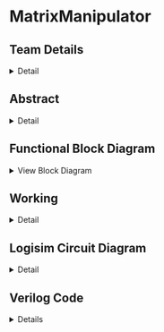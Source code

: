 # MatrixManipulator

<!-- First Section -->
## Team Details
<details>
  <summary>Detail</summary>
	  
  <ul>
    <li>Section: S2 Team-15</li>
    <li>Semester: 3rd Sem B. Tech. CSE</li>
    <li>Member-1: Aditya Suresh, 231CS203, adityasuresh.231cs203@nitk.edu.in</li>
    <li>Member-2: Nikhil Kottoli, 231CS236, nikhilkottoli.231cs236@nitk.edu.in</li>
    <li>Member-3: Vishal, 231CS263, vishalgangani.231cs263@nitk.edu.in</li>
  </ul>
</details>

<!-- Second Section -->
## Abstract
<details>
  <summary>Detail</summary>
  
  - **Motivation:**  
  Efficient handling of matrices is crucial in various fields, including computer graphics, engineering, data science, and machine learning. The need for systems that can efficiently perform these operations and which can be easily scaled are essential. We aimed to make a system which not only performs the most common operations but also is easy to scale and modular.

- **Problem Statement:**  
  This project addresses the need for efficient matrix operations by developing a tool that exclusively uses combinational and sequential circuits to perform multiplication, transposition, and determinant calculations. This solution is grounded in digital systems and implements most used matrix operations in as little hardware as possible.

- **Features:**  
  - **Matrix Multiplication:** Efficiently multiplies two matrices, handling various inputs and displaying the resulting product in a clear format.
  - **Transpose Calculation and Arithmetic Operations:** Allows users to easily find the transpose of any matrix, visually presenting the result. It also performs scalar multiplication and matrix subtraction and addition.
  - **Determinant Finder:** Accurately computes the determinant of square matrices and indicates the existence of an inverse.
  - **User-Friendly Interface:** Provides an easy-to-use interface, simplifying data input and output display using a seven-segment display.

  
</details>

<!-- Block Diagram Section -->
## Functional Block Diagram
<details>
  <summary>View Block Diagram</summary>
  <img src="/Snapshots/BlockDiagram.png" alt="Block Diagram" style="display: block; margin: 20px auto;">
</details>

<!-- Third Section -->
## Working

<details>
  <summary>Detail</summary>
  
  ### DESCRIPTION
  
  Details of the working mechanism of the project will be described here.
  
  Let the inputs be two 2x2 matrices, with each element represented as a 2-bit binary number:
  
 <table>
    <tr>
      <td>A =</td>
      <td>
        <table border="1" style="border-collapse: collapse;">
          <tr>
            <td>01</td>
            <td>10</td>
          </tr>
          <tr>
            <td>11</td>
            <td>00</td>
          </tr>
        </table>
      </td>
    </tr>
    <tr>
      <td>B =</td>
      <td>
        <table border="1" style="border-collapse: collapse;">
          <tr>
            <td>10</td>
            <td>11</td>
          </tr>
          <tr>
            <td>00</td>
            <td>01</td>
          </tr>
        </table>
      </td>
    </tr>
  </table>

  Note: Each element of the matrices \(A\) and \(B\) can take values from 0 to 3 (i.e., \(00\) to \(11\) in binary).

 The operations performed on these matrices are as follows:

- **0:** Addition (A + B)
- **1:** Subtraction (A - B)
- **2:** Multiplication (A × B)
- **3:** Scalar Multiplication (k × A)
- **4:** Transpose (A^T)
- **5:** Determinant (det(A))
- **6:** Inverse (A^(-1)) (if det(A) ≠ 0)

  ### Truth Tables for Each Operation

  | Control Signal \(S\) | \(a_{11}\) | \(a_{12}\) | \(a_{21}\) | \(a_{22}\) | \(b_{11}\) | \(b_{12}\) | \(b_{21}\) | \(b_{22}\) | Output 1 | Output 2 | Output 3 | Output 4 |
  |-----------------------|------------|------------|------------|------------|------------|------------|------------|------------|----------|----------|----------|----------|
  | 000                   | 01         | 10         | 11         | 00         | 10         | 11         | 00         | 01         | 011      | 101      | 011      | 001      |
  | 001                   | 01         | 10         | 11         | 00         | 10         | 11         | 00         | 01         | 101      | 101      | 11       | 101      |
  | 010                   | 01         | 10         | 11         | 00         | 10         | 11         | 00         | 01         | 011      | 011      | 011      | 001      |
  | 100                   | 01         | 10         | 11         | 00         | -          | -          | -          | -          | 001      | 011      | 010      | 000      |
  | 101                   | 01         | 10         | 11         | 00         | -          | -          | -          | -          | 011      | -        | -        | -        |
  | 110                   | 01         | 10         | 11         | 00         | -          | -          | -          | -          | 000      | 110      | 111      | 001      |

  **Table 1:** Truth Tables for Matrix Addition, Subtraction, Multiplication, and Transpose

  | Control Signal \(S\) | \(a_{11}\) | \(a_{12}\) | \(a_{21}\) | \(a_{22}\) | Scalar \(k\) | \(k \cdot a_{11}\) | \(k \cdot a_{12}\) | \(k \cdot a_{21}\) | \(k \cdot a_{22}\) |
  |-----------------------|------------|------------|------------|------------|---------------|-------------------|-------------------|-------------------|-------------------|
  | 011                   | 01         | 10         | 11         | 00         | 10            | 010               | 100               | 110               | 00                |

  **Table 2:** Truth Table for Scalar Multiplication
</details>



<!-- Fourth Section -->
## Logisim Circuit Diagram
<details>
  <summary>Detail</summary>
	<h2>Main</h2>
	<p> The following is the main module with which the user interacts to compute his operations.</p>
  <img src="/Snapshots/S2-T15.png" alt="Logisim Circuit Diagram" style="display: block; margin: 20px auto;">
	<h4> The main submodules are: </h4>
  <h2>Storage</h2>
	<p>The storage module stores the first input set given by the user and allows us to use the same set of switches to give in another separate set of inputs.</p>
	 <img src="/Snapshots/Storage.png" alt="Logisim Circuit Diagram" style="display: block; margin: 20px auto;">
<h2>Adder</h2>
	<p>The Adder module performs the function of addition of two matrices.</p>
	 <img src="/Snapshots/Adder.png" alt="Logisim Circuit Diagram" style="display: block; margin: 20px auto;">
<h2>Subtractor</h2>
	<p>The Subtractor module performs the function of subtracting one matrix from another.</p>
	 <img src="/Snapshots/Subtractor.png" alt="Logisim Circuit Diagram" style="display: block; margin: 20px auto;">
<h2>Matrix Multiplier</h2>
	<p>The Matrix Multiplier module performs the function of Multiplying two matrices.</p>
	 <img src="/Snapshots/MatrixMultiplier.png" alt="Logisim Circuit Diagram" style="display: block; margin: 20px auto;">
<h2>Scalar Multiplier</h2>
	<p>The Scalar Multiplier module performs the function of multiplying a martix with a scalar number.</p>
	 <img src="/Snapshots/ScalarMultiplier.png" alt="Logisim Circuit Diagram" style="display: block; margin: 20px auto;">
<h2>Transpose</h2>
	<p>The Transpose module performs the function of computing the transpose of the input matrix.</p>
	 <img src="/Snapshots/Transpose.png" alt="Logisim Circuit Diagram" style="display: block; margin: 20px auto;">
<h2>Determinant</h2>
	<p>The Determinant module performs the function of computing the Determinant of the input matrix.</p>
	 <img src="/Snapshots/Determinant.png" alt="Logisim Circuit Diagram" style="display: block; margin: 20px auto;">
<h2>Inverse</h2>
	<p>The Inverse module performs the function of computing the inverse of the input matrix.</p>
	 <img src="/Snapshots/Inverse.png" alt="Logisim Circuit Diagram" style="display: block; margin: 20px auto;">
<h2>7-Segment</h2>
	<p>The 7Segment module performs the function of displaying the output binary number in the form of a readable decimal number.</p>
	 <img src="/Snapshots/7Segment.png" alt="Logisim Circuit Diagram" style="display: block; margin: 20px auto;">
</details>

<!-- Fifth Section -->
## Verilog Code
<details>
  <summary>Details</summary>
  <details>
  <summary>Modules</summary>

```verilog
/*
    Team:S2-T15
    Member-1:Aditya Suresh 231CS203
    Member-2:Nikhil Kottoli 231CS236
    Member-3:Vishal 231CS263
*/


module determinant_2x2(
    input [1:0] d11, d12, d21, d22,  // 2-bit elements of the 2x2 matrix
    output reg [3:0] det             // 4-bit output for the determinant
);

    always @(*) begin
        det = (d11 * d22) - (d12 * d21);
    end

endmodule


module determinant_2x2_gate_level(
    input [1:0] d11, d12, d21, d22,  // Matrix elements
    output [3:0] det                 // Determinant output
);
    
    wire [3:0] mult1;  // Product of d11 and d22
    wire [3:0] mult2;  // Product of d12 and d21
    wire borrow;       // Borrow signal for subtraction

    // Multiplication for d11 * d22
    wire p00, p01, p10, p11; // Partial products
    and (p00, d11[0], d22[0]);
    and (p01, d11[0], d22[1]);
    and (p10, d11[1], d22[0]);
    and (p11, d11[1], d22[1]);

    xor (mult1[1], p01, p10);  // Sum for second bit
    xor (mult1[2], p01, p11);  // Sum for third bit
    and (mult1[0], p00, 1'b1);  // LSB
    and (mult1[3], p11, 1'b1);   // MSB

    // Multiplication for d12 * d21
    wire q00, q01, q10, q11; // Partial products
    and (q00, d12[0], d21[0]);
    and (q01, d12[0], d21[1]);
    and (q10, d12[1], d21[0]);
    and (q11, d12[1], d21[1]);

    xor (mult2[1], q01, q10);  // Sum for second bit
    xor (mult2[2], q01, q11);  // Sum for third bit
    and (mult2[0], q00, 1'b1);  // LSB
    and (mult2[3], q11, 1'b1);   // MSB

    // Subtract mult2 from mult1
    wire [3:0] temp; // Result of subtraction
    wire b0, b1, b2, b3;

    // First bit
    xor (temp[0], mult1[0], mult2[0]); 
    not (b0, mult2[0]);                 
    and (b1, b0, mult1[0]);             

    // Second bit
    xor (temp[1], mult1[1], mult2[1]);
    and (b2, b0, mult1[1]);
    and (b3, mult2[1], mult1[0]);
    or (borrow, b1, b2);               

    // Third bit
    xor (temp[2], mult1[2], mult2[2]);

    // Final output using buffers instead of assign
    buf (det[0], temp[0]);
    buf (det[1], temp[1]);
    buf (det[2], temp[2]);
    buf (det[3], 1'b0);  // If you want to set the MSB to 0, adjust accordingly

endmodule



module inverse_2x2(
    input signed [3:0] d11, d12, d21, d22,  // Input elements of the 2x2 matrix
    output reg signed [3:0] inv11, inv12, inv21, inv22, // Output for the inverse matrix
    output reg valid                  // Output valid flag
);

    reg signed [5:0] det; // Determinant with wider bit-width for intermediate results

    // Determinant calculation
    always @(*) begin
        det = (d11 * d22) - (d12 * d21);
    end

    // Check if determinant is non-zero and calculate the inverse
    always @(*) begin
        if (det != 0) begin
            valid = 1; // Inverse exists
            inv11 = d22;         // Assign d22 directly
            inv12 = -d12;        // Assign negative of d12
            inv21 = -d21;        // Assign negative of d21
            inv22 = d11;         // Assign d11 directly
        end else begin
            valid = 0; // Inverse does not exist
            inv11 = 4'b0000; // Output 0
            inv12 = 4'b0000; // Output 0
            inv21 = 4'b0000; // Output 0
            inv22 = 4'b0000; // Output 0
        end
    end

endmodule

module inverse_2x2_gate(
    input [3:0] d11, d12, d21, d22,   // Input elements of the 2x2 matrix
    output [3:0] inv11, inv12, inv21, inv22 // Inverse matrix elements
);

    // Wires for negative values
    wire [3:0] neg_d12;
    wire [3:0] neg_d21;

    // Generate negation of d12 and d21 using NOT gates
    not(neg_d12[0], d12[0]);
    not(neg_d12[1], d12[1]);
    not(neg_d12[2], d12[2]);
    not(neg_d12[3], d12[3]);

    not(neg_d21[0], d21[0]);
    not(neg_d21[1], d21[1]);
    not(neg_d21[2], d21[2]);
    not(neg_d21[3], d21[3]);

    // inv11 = d22
    wire inv11_0, inv11_1, inv11_2, inv11_3;
    and(inv11_0, d22[0], 1'b1); // d22[0] 
    and(inv11_1, d22[1], 1'b1); // d22[1] 
    and(inv11_2, d22[2], 1'b1); // d22[2] 
    and(inv11_3, d22[3], 1'b1); // d22[3] 

    // inv12 = -d12
    wire inv12_0, inv12_1, inv12_2, inv12_3;
    and(inv12_0, neg_d12[0], 1'b1); // -d12[0]
    and(inv12_1, neg_d12[1], 1'b1); // -d12[1]
    and(inv12_2, neg_d12[2], 1'b1); // -d12[2]
    and(inv12_3, neg_d12[3], 1'b1); // -d12[3]

    // inv21 = -d21
    wire inv21_0, inv21_1, inv21_2, inv21_3;
    and(inv21_0, neg_d21[0], 1'b1); // -d21[0]
    and(inv21_1, neg_d21[1], 1'b1); // -d21[1]
    and(inv21_2, neg_d21[2], 1'b1); // -d21[2]
    and(inv21_3, neg_d21[3], 1'b1); // -d21[3]

    // inv22 = d11
    wire inv22_0, inv22_1, inv22_2, inv22_3;
    and(inv22_0, d11[0], 1'b1); // d11[0]
    and(inv22_1, d11[1], 1'b1); // d11[1]
    and(inv22_2, d11[2], 1'b1); // d11[2]
    and(inv22_3, d11[3], 1'b1); // d11[3]

    and(inv11[0], inv11_0, 1'b1);
    and(inv11[1], inv11_1, 1'b1);
    and(inv11[2], inv11_2, 1'b1);
    and(inv11[3], inv11_3, 1'b1);

    and(inv12[0], inv12_0, 1'b1);
    and(inv12[1], inv12_1, 1'b1);
    and(inv12[2], inv12_2, 1'b1);
    and(inv12[3], inv12_3, 1'b1);

    and(inv21[0], inv21_0, 1'b1);
    and(inv21[1], inv21_1, 1'b1);
    and(inv21[2], inv21_2, 1'b1);
    and(inv21[3], inv21_3, 1'b1);

    and(inv22[0], inv22_0, 1'b1);
    and(inv22[1], inv22_1, 1'b1);
    and(inv22[2], inv22_2, 1'b1);
    and(inv22[3], inv22_3, 1'b1);

endmodule

module matrix_adder_2x2(
    input [2:0] a11, a12, a21, a22,  // Elements of matrix A (3-bit)
    input [2:0] b11, b12, b21, b22,  // Elements of matrix B (3-bit)
    output [3:0] c11, c12, c21, c22  // Elements of result matrix C (4-bit)
);

    // Addition operations
    assign c11 = a11 + b11;
    assign c12 = a12 + b12;
    assign c21 = a21 + b21;
    assign c22 = a22 + b22;

endmodule


module full_adder (
    input a,
    input b,
    input cin,
    output sum,
    output cout
);
    wire a_xor_b, a_and_b, a_xor_b_and_cin;

    // Logic for Full Adder
    xor(a_xor_b, a, b);              
    xor(sum, a_xor_b, cin);         
    and(a_and_b, a, b);             
    and(a_xor_b_and_cin, a_xor_b, cin); 
    or(cout, a_and_b, a_xor_b_and_cin); 
endmodule

module matrix_adder_2x2_gate_level(
    input [2:0] a11, a12, a21, a22,  // Matrix A elements
    input [2:0] b11, b12, b21, b22,  // Matrix B elements
    output [3:0] c11, c12, c21, c22  // Result matrix elements
);

    // Carry wires
    wire carry11_1, carry11_2, carry11_3;  
    wire carry12_1, carry12_2, carry12_3;  
    wire carry21_1, carry21_2, carry21_3;  
    wire carry22_1, carry22_2, carry22_3;  

    // c11 addition
    full_adder FA11_0 (.a(a11[0]), .b(b11[0]), .cin(1'b0),   .sum(c11[0]), .cout(carry11_1));
    full_adder FA11_1 (.a(a11[1]), .b(b11[1]), .cin(carry11_1), .sum(c11[1]), .cout(carry11_2));
    full_adder FA11_2 (.a(a11[2]), .b(b11[2]), .cin(carry11_2), .sum(c11[2]), .cout(carry11_3));
    and(c11[3], carry11_3, 1'b1);  // MSB for c11

    // c12 addition
    full_adder FA12_0 (.a(a12[0]), .b(b12[0]), .cin(1'b0),   .sum(c12[0]), .cout(carry12_1));
    full_adder FA12_1 (.a(a12[1]), .b(b12[1]), .cin(carry12_1), .sum(c12[1]), .cout(carry12_2));
    full_adder FA12_2 (.a(a12[2]), .b(b12[2]), .cin(carry12_2), .sum(c12[2]), .cout(carry12_3));
    and(c12[3], carry12_3, 1'b1);  // MSB for c12

    // c21 addition
    full_adder FA21_0 (.a(a21[0]), .b(b21[0]), .cin(1'b0),   .sum(c21[0]), .cout(carry21_1));
    full_adder FA21_1 (.a(a21[1]), .b(b21[1]), .cin(carry21_1), .sum(c21[1]), .cout(carry21_2));
    full_adder FA21_2 (.a(a21[2]), .b(b21[2]), .cin(carry21_2), .sum(c21[2]), .cout(carry21_3));
    and(c21[3], carry21_3, 1'b1);  // MSB for c21

    // c22 addition
    full_adder FA22_0 (.a(a22[0]), .b(b22[0]), .cin(1'b0),   .sum(c22[0]), .cout(carry22_1));
    full_adder FA22_1 (.a(a22[1]), .b(b22[1]), .cin(carry22_1), .sum(c22[1]), .cout(carry22_2));
    full_adder FA22_2 (.a(a22[2]), .b(b22[2]), .cin(carry22_2), .sum(c22[2]), .cout(carry22_3));
    and(c22[3], carry22_3, 1'b1);  // MSB for c22

endmodule


module matrix_subtractor_2x2(
    input [2:0] a11, a12, a21, a22,  // Elements of matrix A (3-bit)
    input [2:0] b11, b12, b21, b22,  // Elements of matrix B (3-bit)
    output [3:0] c11, c12, c21, c22  // Elements of result matrix C (4-bit)
);

    // Subtraction operations
    assign c11 = a11 - b11;
    assign c12 = a12 - b12;
    assign c21 = a21 - b21;
    assign c22 = a22 - b22;

endmodule

module full_subtractor (
    input a,
    input b,
    input bin,      // Borrow input
    output diff,    // Difference output
    output bout      // Borrow output
);
    wire a_xor_b, a_nand_b, a_nxor_bin;

    // Logic for Full Subtractor
    xor(a_xor_b, a, b);                  
    xor(diff, a_xor_b, bin);             
    nand(a_nand_b, a, b);                
    xor(a_nxor_bin, a_xor_b, bin);      
    and(bout, a_nand_b, 1'b1);           
    or(bout, bout, a_nxor_bin);
endmodule




module matrix_multiply(
    input [7:0] A, // 2x2 matrix A elements, packed: {a11, a12, a21, a22} - 2 bits each
    input [7:0] B, // 2x2 matrix B elements, packed: {b11, b12, b21, b22} - 2 bits each
    output reg [15:0] C // Resulting 2x2 matrix C elements, packed: {c11, c12, c21, c22} - 4 bits each
);

    // Unpack the matrix elements from A and B (each element is 2 bits)
    reg [1:0] a11, a12, a21, a22;
    reg [1:0] b11, b12, b21, b22;

    reg [3:0] c11, c12, c21, c22; // Results should fit within 4 bits

    always @(*) begin
        // Unpacking the input matrices
        a11 = A[7:6];
        a12 = A[5:4];
        a21 = A[3:2];
        a22 = A[1:0];

        b11 = B[7:6];
        b12 = B[5:4];
        b21 = B[3:2];
        b22 = B[1:0];

        // Matrix multiplication logic
        c11 = (a11 * b11) + (a12 * b21); // Top-left element
        c12 = (a11 * b12) + (a12 * b22); // Top-right element
        c21 = (a21 * b11) + (a22 * b21); // Bottom-left element
        c22 = (a21 * b12) + (a22 * b22); // Bottom-right element

        // Packing the output matrix (packing 4-bit results into 16-bit output)
        C = {c11, c12, c21, c22};
    end
endmodule


module matrix_multiply_gate_level(
    input [7:0] A, // 2x2 matrix A elements packed: {a11, a12, a21, a22}
    input [7:0] B, // 2x2 matrix B elements packed: {b11, b12, b21, b22}
    output [15:0] C // Resulting 2x2 matrix C elements packed: {c11, c12, c21, c22}
);

    // Unpack matrix A
    wire [1:0] a11 = A[7:6];
    wire [1:0] a12 = A[5:4];
    wire [1:0] a21 = A[3:2];
    wire [1:0] a22 = A[1:0];

    // Unpack matrix B
    wire [1:0] b11 = B[7:6];
    wire [1:0] b12 = B[5:4];
    wire [1:0] b21 = B[3:2];
    wire [1:0] b22 = B[1:0];

    // Intermediate products for C
    wire [3:0] p11, p12, p21, p22;
    wire [3:0] p13, p14, p21_temp, p22_temp;
    wire [3:0] p23, p24;

    // c11 = a11 * b11 + a12 * b21
    and (p11[0], a11[0], b11[0]);
    and (p11[1], a11[0], b11[1]);
    and (p11[2], a11[1], b11[0]);
    and (p11[3], a11[1], b11[1]);

    and (p12[0], a12[0], b21[0]);
    and (p12[1], a12[0], b21[1]);
    and (p12[2], a12[1], b21[0]);
    and (p12[3], a12[1], b21[1]);

    // c12 = a11 * b12 + a12 * b22
    and (p13[0], a11[0], b12[0]);
    and (p13[1], a11[0], b12[1]);
    and (p13[2], a11[1], b12[0]);
    and (p13[3], a11[1], b12[1]);

    and (p14[0], a12[0], b22[0]);
    and (p14[1], a12[0], b22[1]);
    and (p14[2], a12[1], b22[0]);
    and (p14[3], a12[1], b22[1]);

    // c21 = a21 * b11 + a22 * b21
    and (p21_temp[0], a21[0], b11[0]);
    and (p21_temp[1], a21[0], b11[1]);
    and (p21_temp[2], a21[1], b11[0]);
    and (p21_temp[3], a21[1], b11[1]);

    and (p22_temp[0], a22[0], b21[0]);
    and (p22_temp[1], a22[0], b21[1]);
    and (p22_temp[2], a22[1], b21[0]);
    and (p22_temp[3], a22[1], b21[1]);

    // c22 = a21 * b12 + a22 * b22
    and (p23[0], a21[0], b12[0]);
    and (p23[1], a21[0], b12[1]);
    and (p23[2], a21[1], b12[0]);
    and (p23[3], a21[1], b12[1]);

    and (p24[0], a22[0], b22[0]);
    and (p24[1], a22[0], b22[1]);
    and (p24[2], a22[1], b22[0]);
    and (p24[3], a22[1], b22[1]);

    // c11 Calculation (using half adders)
    wire c11_temp1, c11_temp2, c11_carry1, c11_carry2;
    or (c11_temp1, p11[0], p12[0]);
    or (c11_temp2, p11[1], p12[1]);
    
    and (c11_carry1, p11[0], p12[0]);
    and (c11_carry2, p11[1], p12[1]);

    // c12 Calculation
    wire c12_temp1, c12_temp2, c12_carry1, c12_carry2;
    or (c12_temp1, p13[0], p14[0]);
    or (c12_temp2, p13[1], p14[1]);

    and (c12_carry1, p13[0], p14[0]);
    and (c12_carry2, p13[1], p14[1]);

    // c21 Calculation
    wire c21_temp1, c21_temp2, c21_carry1, c21_carry2;
    or (c21_temp1, p21_temp[0], p22_temp[0]);
    or (c21_temp2, p21_temp[1], p22_temp[1]);

    and (c21_carry1, p21_temp[0], p22_temp[0]);
    and (c21_carry2, p21_temp[1], p22_temp[1]);

    // c22 Calculation
    wire c22_temp1, c22_temp2, c22_carry1, c22_carry2;
    or (c22_temp1, p23[0], p24[0]);
    or (c22_temp2, p23[1], p24[1]);

    and (c22_carry1, p23[0], p24[0]);
    and (c22_carry2, p23[1], p24[1]);

    // Final outputs for C using only gates
    // c11 output
    wire c11_final, c12_final, c21_final, c22_final;

    or (C[15], c11_temp1, c11_temp2); // c11's carry output
    or (C[14], c11_carry1, c11_carry2); // c11's carry output

    // c12 output
    or (C[13], c12_temp1, c12_temp2); // c12's carry output
    or (C[12], c12_carry1, c12_carry2); // c12's carry output

    // c21 output
    or (C[11], c21_temp1, c21_temp2); // c21's carry output
    or (C[10], c21_carry1, c21_carry2); // c21's carry output

    // c22 output
    or (C[9], c22_temp1, c22_temp2); // c22's carry output
    or (C[8], c22_carry1, c22_carry2); // c22's carry output

endmodule


// 2-bit multiplier module (gate-level)
module multiply_2bit (
    input [1:0] a, b,
    output [3:0] p // 4-bit product
);
    wire p0, p1, p2, p3;

    assign p0 = a[0] & b[0];             // Least significant bit
    assign p1 = (a[1] & b[0]) ^ (a[0] & b[1]);
    assign p2 = (a[1] & b[0]) & (a[0] & b[1]) ^ (a[1] & b[1]);
    assign p3 = (a[1] & b[1]);           // Most significant bit

    assign p = {p3, p2, p1, p0};         // Combine into 4-bit product

endmodule

// 4-bit adder module (gate-level)
module adder_4bit (
    input [3:0] a, b,
    output [3:0] sum
);
    wire carry1, carry2, carry3;

    full_adder FA1 (.a(a[0]), .b(b[0]), .cin(1'b0), .sum(sum[0]), .cout(carry1));
    full_adder FA2 (.a(a[1]), .b(b[1]), .cin(carry1), .sum(sum[1]), .cout(carry2));
    full_adder FA3 (.a(a[2]), .b(b[2]), .cin(carry2), .sum(sum[2]), .cout(carry3));
    full_adder FA4 (.a(a[3]), .b(b[3]), .cin(carry3), .sum(sum[3]), .cout());

endmodule


module matrix_transpose_2x2(
    input [2:0] a11, a12, a21, a22,  // Elements of matrix A (3-bit each)
    output [2:0] t11, t12, t21, t22  // Elements of transposed matrix T (3-bit each)
);

    // Transpose logic
    assign t11 = a11;  // Top-left element stays the same
    assign t12 = a21;  // Top-right element becomes bottom-left
    assign t21 = a12;  // Bottom-left element becomes top-right
    assign t22 = a22;  // Bottom-right element stays the same

endmodule

module matrix_transpose_2x2_gate(
    input [2:0] a11, a12, a21, a22,  // Elements of matrix A (3-bit each)
    output [2:0] t11, t12, t21, t22  // Elements of transposed matrix T (3-bit each)
);

    // Intermediate wires to hold the transposed values
    wire [2:0] temp1; // Holds t11 and t22
    wire [2:0] temp2; // Holds t12 and t21

    // Assigning top-left and bottom-right directly
    // Using AND gates to route the original values
    and (t11[0], a11[0], 1'b1); // t11[0] = a11[0]
    and (t11[1], a11[1], 1'b1); // t11[1] = a11[1]
    and (t11[2], a11[2], 1'b1); // t11[2] = a11[2]

    and (t22[0], a22[0], 1'b1); // t22[0] = a22[0]
    and (t22[1], a22[1], 1'b1); // t22[1] = a22[1]
    and (t22[2], a22[2], 1'b1); // t22[2] = a22[2]

    // Transposing top-right to bottom-left
    and (t12[0], a21[0], 1'b1); // t12[0] = a21[0]
    and (t12[1], a21[1], 1'b1); // t12[1] = a21[1]
    and (t12[2], a21[2], 1'b1); // t12[2] = a21[2]

    // Transposing bottom-left to top-right
    and (t21[0], a12[0], 1'b1); // t21[0] = a12[0]
    and (t21[1], a12[1], 1'b1); // t21[1] = a12[1]
    and (t21[2], a12[2], 1'b1); // t21[2] = a12[2]

endmodule


```
</details>
<details>
  <summary>TestBench</summary>

```verilog
`timescale 1ns / 1ps
`include "S2-T15.v"

module matrix_operations_2x2_tb();

    // Inputs for matrix operations
    reg [2:0] a11, a12, a21, a22;
    reg [2:0] b11, b12, b21, b22;

    // Outputs for matrix addition
    wire [3:0] c11_add, c12_add, c21_add, c22_add;

    // Outputs for matrix subtraction
    wire [3:0] c11_sub, c12_sub, c21_sub, c22_sub;

    // Packed 8-bit inputs for matrix multiplication
    reg [7:0] A_mul;
    reg [7:0] B_mul;
    wire [15:0] C_mul;  // Outputs for matrix multiplication

    // Outputs for matrix transpose
    wire [2:0] t11, t12, t21, t22;

    // Instantiate Unit Under Test (UUT) for matrix addition
    matrix_adder_2x2 uut_add (
        .a11(a11), .a12(a12), .a21(a21), .a22(a22),
        .b11(b11), .b12(b12), .b21(b21), .b22(b22),
        .c11(c11_add), .c12(c12_add), .c21(c21_add), .c22(c22_add)
    );

    // Instantiate Unit Under Test (UUT) for matrix subtraction
    matrix_subtractor_2x2 uut_sub (
        .a11(a11), .a12(a12), .a21(a21), .a22(a22),
        .b11(b11), .b12(b12), .b21(b21), .b22(b22),
        .c11(c11_sub), .c12(c12_sub), .c21(c21_sub), .c22(c22_sub)
    );

    // Instantiate Unit Under Test (UUT) for matrix multiplication
    matrix_multiply uut_mul (
        .A(A_mul),  // Packed matrix A
        .B(B_mul),  // Packed matrix B
        .C(C_mul)   // Packed result matrix C
    );

    // Instantiate Unit Under Test (UUT) for matrix transpose
    matrix_transpose_2x2 uut_trans (
        .a11(a11), .a12(a12), .a21(a21), .a22(a22),
        .t11(t11), .t12(t12), .t21(t21), .t22(t22)
    );

    // Inputs for determinant calculation
    reg [1:0] d11, d12, d21, d22; // 2 bits for each matrix element
    wire [3:0] det; // Use signed to accommodate negative results

    // Instantiate Unit Under Test (UUT) for determinant calculation
    determinant_2x2 duut (
        .d11(d11),
        .d12(d12),
        .d21(d21),
        .d22(d22),
        .det(det)
    );

    // Matrix inputs
    reg signed [3:0] i11, i12, i21, i22;
    wire [3:0] inv11, inv12, inv21, inv22;
    wire valid;                // Valid flag

    // Instantiate the inverse_2x2 module
    inverse_2x2 uut (
        .d11(i11),
        .d12(i12),
        .d21(i21),
        .d22(i22),
        .inv11(inv11),
        .inv12(inv12),
        .inv21(inv21),
        .inv22(inv22),
        .valid(valid)
    );

    // Task to display addition results
    task display_addition_results;
    begin
        $display("Matrix A:");
        $display("%0d %0d", a11, a12);
        $display("%0d %0d", a21, a22);

        $display("Matrix B:");
        $display("%0d %0d", b11, b12);
        $display("%0d %0d", b21, b22);

        $display("Result Matrix C (Addition):");
        $display("%0d %0d", c11_add, c12_add);
        $display("%0d %0d", c21_add, c22_add);

        $display("--------------------");
    end
    endtask

    // Task to display subtraction results
    task display_subtraction_results;
    begin
        $display("Matrix A:");
        $display("%0d %0d", a11, a12);
        $display("%0d %0d", a21, a22);

        $display("Matrix B:");
        $display("%0d %0d", b11, b12);
        $display("%0d %0d", b21, b22);

        $display("Result Matrix C (Subtraction):");
        $display("%0d %0d", c11_sub, c12_sub);
        $display("%0d %0d", c21_sub, c22_sub);

        $display("--------------------");
    end
    endtask

    // Task to display multiplication results
    task display_multiplication_results;
    reg [3:0] A11, A12, A21, A22; // 2x2 matrix elements for A
    reg [3:0] B11, B12, B21, B22; // 2x2 matrix elements for B
    reg [7:0] C11, C12, C21, C22; // 2x2 matrix elements for result C

    begin
        // Unpacking matrix A
        A11 = A_mul[7:6]; A12 = A_mul[5:4];
        A21 = A_mul[3:2]; A22 = A_mul[1:0];

        // Unpacking matrix B
        B11 = B_mul[7:6]; B12 = B_mul[5:4];
        B21 = B_mul[3:2]; B22 = B_mul[1:0];

        // Unpacking matrix C (result)
        C11 = C_mul[15:12]; C12 = C_mul[11:8];
        C21 = C_mul[7:4]; C22 = C_mul[3:0];

        // Display Matrix A
        $display("Matrix A:");
        $display("%2d %2d", A11, A12);
        $display("%2d %2d", A21, A22);

        // Display Matrix B
        $display("Matrix B:");
        $display("%2d %2d", B11, B12);
        $display("%2d %2d", B21, B22);

        // Display Result Matrix C
        $display("Result Matrix C (Multiplication):");
        $display("%2d %2d", C11, C12);
        $display("%2d %2d", C21, C22);

        $display("--------------------");
    end
    endtask

    // Task to display transpose results
    task display_transpose_results;
    begin
        $display("Original Matrix A:");
        $display("%0d %0d", a11, a12);
        $display("%0d %0d", a21, a22);

        $display("Transposed Matrix T:");
        $display("%0d %0d", t11, t12);
        $display("%0d %0d", t21, t22);

        $display("--------------------");
    end
    endtask

    // Task to display determinant
    task display_determinant;
        input [1:0] d11, d12, d21, d22; // Matrix elements
        input signed [3:0] determinant;  // Determinant value
    begin
        $display("Matrix D:");
        $display("%0d %0d", d11, d12);
        $display("%0d %0d", d21, d22);
        $display("Determinant = %0d", determinant);
        $display("--------------------");
    end
    endtask

    // Task to display inverse results
    task display_inverse_results;
        input [1:0] d11, d12, d21, d22; // Input matrix elements
        input signed [3:0] det;          // Determinant
        input signed [3:0] inv11, inv12, inv21, inv22; // Inverse matrix elements
        input valid;                      // Validity flag
    begin
        $display("Matrix D:");
        $display("%0d %0d", d11, d12);
        $display("%0d %0d", d21, d22);
        $display("Determinant = %0d", det);
        
        if (valid) begin
            $display("Inverse Matrix:");
            $display("%0d %0d", inv11, inv12);
            $display("%0d %0d", inv21, inv22);
        end else begin
            $display("Matrix is singular; inverse does not exist.");
        end
        $display("--------------------");
    end
    endtask

    initial begin
        // Initialize matrices A and B
        a11 = 3; a12 = 2; a21 = 1; a22 = 4; // A
        b11 = 1; b12 = 1; b21 = 1; b22 = 1; // B

        // Call display_addition_results
        #10; // Wait for the addition operation
        display_addition_results;

        // Call display_subtraction_results
        #10; // Wait for the subtraction operation
        display_subtraction_results;

        // Initialize matrices for multiplication
        A_mul = {a11, a12, a21, a22}; // Pack matrix A
        B_mul = {b11, b12, b21, b22}; // Pack matrix B
        #10; // Wait for the multiplication operation
        display_multiplication_results;

        // Call display_transpose_results
        #10; // Wait for the transpose operation
        display_transpose_results;

        // Initialize for determinant calculation
        d11 = 1; d12 = 2; d21 = 3; d22 = 4; // Example matrix for determinant
        #10; // Wait for determinant calculation
        display_determinant(d11, d12, d21, d22, det);

        // Initialize for inverse calculation
        i11 = 0; i12 = 3; i21 = 2; i22 = 1; // Example matrix for inverse
        #10; // Wait for inverse calculation
        display_inverse_results(i11, i12, i21, i22, det, inv11, inv12, inv21, inv22, valid);

        $finish; // End simulation
    end
endmodule
```
</details>
<details>
	<summary>Sample Output</summary>
	<img src = "/Snapshots/VerilogSampleOutput.png" alt="Sample output">
</details>
</details>
